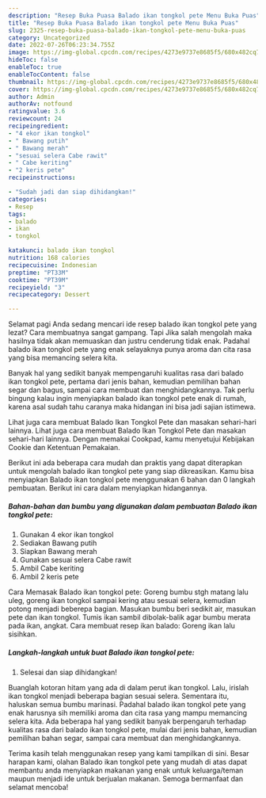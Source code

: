 ```yaml
---
description: "Resep Buka Puasa Balado ikan tongkol pete Menu Buka Puas"
title: "Resep Buka Puasa Balado ikan tongkol pete Menu Buka Puas"
slug: 2325-resep-buka-puasa-balado-ikan-tongkol-pete-menu-buka-puas
category: Uncategorized
date: 2022-07-26T06:23:34.755Z
image: https://img-global.cpcdn.com/recipes/4273e9737e8685f5/680x482cq70/balado-ikan-tongkol-pete-foto-resep-utama.jpg
hideToc: false
enableToc: true
enableTocContent: false
thumbnail: https://img-global.cpcdn.com/recipes/4273e9737e8685f5/680x482cq70/balado-ikan-tongkol-pete-foto-resep-utama.jpg
cover: https://img-global.cpcdn.com/recipes/4273e9737e8685f5/680x482cq70/balado-ikan-tongkol-pete-foto-resep-utama.jpg
author: Admin
authorAv: notfound
ratingvalue: 3.6
reviewcount: 24
recipeingredient:
- "4 ekor ikan tongkol"
- " Bawang putih"
- " Bawang merah"
- "sesuai selera Cabe rawit"
- " Cabe keriting"
- "2 keris pete"
recipeinstructions:

- "Sudah jadi dan siap dihidangkan!"
categories:
- Resep
tags:
- balado
- ikan
- tongkol

katakunci: balado ikan tongkol 
nutrition: 168 calories
recipecuisine: Indonesian
preptime: "PT33M"
cooktime: "PT39M"
recipeyield: "3"
recipecategory: Dessert

---
```



Selamat pagi Anda sedang mencari ide resep balado ikan tongkol pete yang lezat? Cara membuatnya sangat gampang. Tapi Jika salah mengolah maka hasilnya tidak akan memuaskan dan justru cenderung tidak enak. Padahal balado ikan tongkol pete yang enak selayaknya punya aroma dan cita rasa yang bisa memancing selera kita.


Banyak hal yang sedikit banyak mempengaruhi kualitas rasa dari balado ikan tongkol pete, pertama dari jenis bahan, kemudian pemilihan bahan segar dan bagus, sampai cara membuat dan menghidangkannya. Tak perlu bingung kalau ingin menyiapkan balado ikan tongkol pete enak di rumah, karena asal sudah tahu caranya maka hidangan ini bisa jadi sajian istimewa.

Lihat juga cara membuat Balado Ikan Tongkol Pete dan masakan sehari-hari lainnya. Lihat juga cara membuat Balado Ikan Tongkol Pete dan masakan sehari-hari lainnya. Dengan memakai Cookpad, kamu menyetujui Kebijakan Cookie dan Ketentuan Pemakaian.


Berikut ini ada beberapa cara mudah dan praktis yang dapat diterapkan untuk mengolah balado ikan tongkol pete yang siap dikreasikan. Kamu bisa menyiapkan Balado ikan tongkol pete menggunakan 6 bahan dan 0 langkah pembuatan. Berikut ini cara dalam menyiapkan hidangannya.

<!--inarticleads1-->

##### Bahan-bahan dan bumbu yang digunakan dalam pembuatan Balado ikan tongkol pete:

1. Gunakan 4 ekor ikan tongkol
1. Sediakan  Bawang putih
1. Siapkan  Bawang merah
1. Gunakan sesuai selera Cabe rawit
1. Ambil  Cabe keriting
1. Ambil 2 keris pete


Cara Memasak Balado ikan tongkol pete: Goreng bumbu stgh matang lalu uleg, goreng ikan tongkol sampai kering atau sesuai selera, kemudian potong menjadi beberepa bagian. Masukan bumbu beri sedikit air, masukan pete dan ikan tongkol. Tumis ikan sambil dibolak-balik agar bumbu merata pada ikan, angkat. Cara membuat resep ikan balado: Goreng ikan lalu sisihkan. 

<!--inarticleads2-->

##### Langkah-langkah untuk buat Balado ikan tongkol pete:


1. Selesai dan siap dihidangkan!

Buanglah kotoran hitam yang ada di dalam perut ikan tongkol. Lalu, irislah ikan tongkol menjadi beberapa bagian sesuai selera. Sementara itu, haluskan semua bumbu marinasi. Padahal balado ikan tongkol pete yang enak harusnya sih memiliki aroma dan cita rasa yang mampu memancing selera kita. Ada beberapa hal yang sedikit banyak berpengaruh terhadap kualitas rasa dari balado ikan tongkol pete, mulai dari jenis bahan, kemudian pemilihan bahan segar, sampai cara membuat dan menghidangkannya. 

Terima kasih telah menggunakan resep yang kami tampilkan di sini. Besar harapan kami, olahan Balado ikan tongkol pete yang mudah di atas dapat membantu anda menyiapkan makanan yang enak untuk keluarga/teman maupun menjadi ide untuk berjualan makanan. Semoga bermanfaat dan selamat mencoba!
